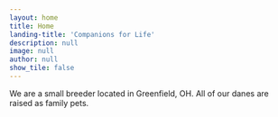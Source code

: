 ```yaml
---
layout: home
title: Home
landing-title: 'Companions for Life'
description: null
image: null
author: null
show_tile: false
---
```


We are a small breeder located in Greenfield, OH.  All of our danes are raised as family pets.
